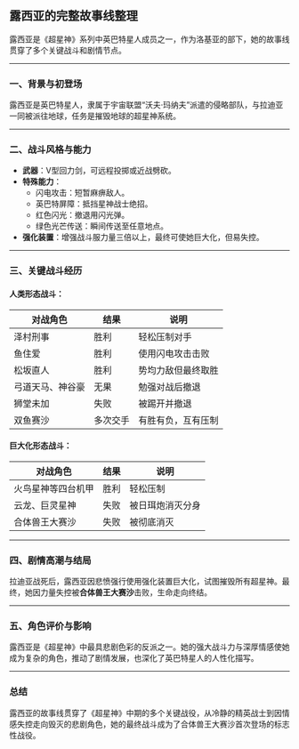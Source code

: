 
## 露西亚的完整故事线整理

露西亚是《超星神》系列中英巴特星人成员之一，作为洛基亚的部下，她的故事线贯穿了多个关键战斗和剧情节点。

---

### 一、背景与初登场

露西亚是英巴特星人，隶属于宇宙联盟“沃夫·玛纳夫”派遣的侵略部队，与拉迪亚一同被派往地球，任务是摧毁地球的超星神系统。

---

### 二、战斗风格与能力

- **武器**：V型回力剑，可远程投掷或近战劈砍。
- **特殊能力**：
    - 闪电攻击：短暂麻痹敌人。
    - 英巴特屏障：抵挡星神战士绝招。
    - 红色闪光：撤退用闪光弹。
    - 绿色光芒传送：瞬间传送至任意地点。
- **强化装置**：增强战斗服力量三倍以上，最终可使她巨大化，但易失控。

---

### 三、关键战斗经历

#### 人类形态战斗：

| 对战角色           | 结果   | 说明                     |
|--------------------|--------|--------------------------|
| 泽村刑事           | 胜利   | 轻松压制对手             |
| 鱼住爱             | 胜利   | 使用闪电攻击击败         |
| 松坂直人           | 胜利   | 势均力敌但最终取胜       |
| 弓道天马、神谷豪   | 无果   | 勉强对战后撤退           |
| 狮堂未加           | 失败   | 被踢开并撤退             |
| 双鱼赛沙           | 多次交手 | 有胜有负，互有压制       |

#### 巨大化形态战斗：

| 对战角色           | 结果   | 说明                     |
|--------------------|--------|--------------------------|
| 火鸟星神等四台机甲 | 胜利   | 轻松压制                 |
| 云龙、巨灵星神     | 失败   | 被日珥炮消灭分身         |
| 合体兽王大赛沙     | 失败   | 被彻底消灭               |

---

### 四、剧情高潮与结局

拉迪亚战死后，露西亚因悲愤强行使用强化装置巨大化，试图摧毁所有超星神。最终，她因力量失控被**合体兽王大赛沙**击败，生命走向终结。

---

### 五、角色评价与影响

露西亚是《超星神》中最具悲剧色彩的反派之一。她的强大战斗力与深厚情感使她成为复杂的角色，推动了剧情发展，也深化了英巴特星人的人性化描写。

---

### 总结

露西亚的故事线贯穿了《超星神》中期的多个关键战役，从冷静的精英战士到因情感失控走向毁灭的悲剧角色，她的最终战斗成为了合体兽王大赛沙首次登场的标志性战役。
